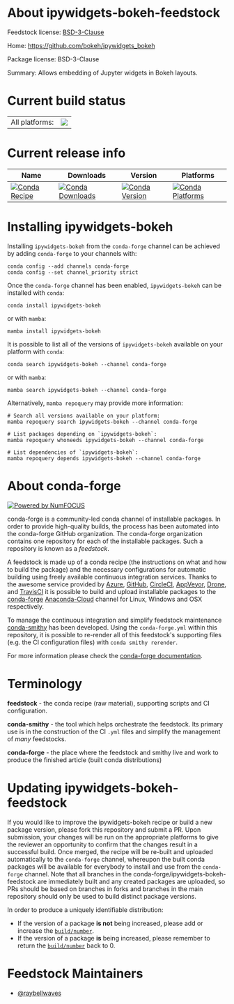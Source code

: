 About ipywidgets-bokeh-feedstock
================================

Feedstock license: [BSD-3-Clause](https://github.com/conda-forge/ipywidgets-bokeh-feedstock/blob/main/LICENSE.txt)

Home: https://github.com/bokeh/ipywidgets_bokeh

Package license: BSD-3-Clause

Summary: Allows embedding of Jupyter widgets in Bokeh layouts.

Current build status
====================


<table><tr><td>All platforms:</td>
    <td>
      <a href="https://dev.azure.com/conda-forge/feedstock-builds/_build/latest?definitionId=16016&branchName=main">
        <img src="https://dev.azure.com/conda-forge/feedstock-builds/_apis/build/status/ipywidgets-bokeh-feedstock?branchName=main">
      </a>
    </td>
  </tr>
</table>

Current release info
====================

| Name | Downloads | Version | Platforms |
| --- | --- | --- | --- |
| [![Conda Recipe](https://img.shields.io/badge/recipe-ipywidgets--bokeh-green.svg)](https://anaconda.org/conda-forge/ipywidgets-bokeh) | [![Conda Downloads](https://img.shields.io/conda/dn/conda-forge/ipywidgets-bokeh.svg)](https://anaconda.org/conda-forge/ipywidgets-bokeh) | [![Conda Version](https://img.shields.io/conda/vn/conda-forge/ipywidgets-bokeh.svg)](https://anaconda.org/conda-forge/ipywidgets-bokeh) | [![Conda Platforms](https://img.shields.io/conda/pn/conda-forge/ipywidgets-bokeh.svg)](https://anaconda.org/conda-forge/ipywidgets-bokeh) |

Installing ipywidgets-bokeh
===========================

Installing `ipywidgets-bokeh` from the `conda-forge` channel can be achieved by adding `conda-forge` to your channels with:

```
conda config --add channels conda-forge
conda config --set channel_priority strict
```

Once the `conda-forge` channel has been enabled, `ipywidgets-bokeh` can be installed with `conda`:

```
conda install ipywidgets-bokeh
```

or with `mamba`:

```
mamba install ipywidgets-bokeh
```

It is possible to list all of the versions of `ipywidgets-bokeh` available on your platform with `conda`:

```
conda search ipywidgets-bokeh --channel conda-forge
```

or with `mamba`:

```
mamba search ipywidgets-bokeh --channel conda-forge
```

Alternatively, `mamba repoquery` may provide more information:

```
# Search all versions available on your platform:
mamba repoquery search ipywidgets-bokeh --channel conda-forge

# List packages depending on `ipywidgets-bokeh`:
mamba repoquery whoneeds ipywidgets-bokeh --channel conda-forge

# List dependencies of `ipywidgets-bokeh`:
mamba repoquery depends ipywidgets-bokeh --channel conda-forge
```


About conda-forge
=================

[![Powered by
NumFOCUS](https://img.shields.io/badge/powered%20by-NumFOCUS-orange.svg?style=flat&colorA=E1523D&colorB=007D8A)](https://numfocus.org)

conda-forge is a community-led conda channel of installable packages.
In order to provide high-quality builds, the process has been automated into the
conda-forge GitHub organization. The conda-forge organization contains one repository
for each of the installable packages. Such a repository is known as a *feedstock*.

A feedstock is made up of a conda recipe (the instructions on what and how to build
the package) and the necessary configurations for automatic building using freely
available continuous integration services. Thanks to the awesome service provided by
[Azure](https://azure.microsoft.com/en-us/services/devops/), [GitHub](https://github.com/),
[CircleCI](https://circleci.com/), [AppVeyor](https://www.appveyor.com/),
[Drone](https://cloud.drone.io/welcome), and [TravisCI](https://travis-ci.com/)
it is possible to build and upload installable packages to the
[conda-forge](https://anaconda.org/conda-forge) [Anaconda-Cloud](https://anaconda.org/)
channel for Linux, Windows and OSX respectively.

To manage the continuous integration and simplify feedstock maintenance
[conda-smithy](https://github.com/conda-forge/conda-smithy) has been developed.
Using the ``conda-forge.yml`` within this repository, it is possible to re-render all of
this feedstock's supporting files (e.g. the CI configuration files) with ``conda smithy rerender``.

For more information please check the [conda-forge documentation](https://conda-forge.org/docs/).

Terminology
===========

**feedstock** - the conda recipe (raw material), supporting scripts and CI configuration.

**conda-smithy** - the tool which helps orchestrate the feedstock.
                   Its primary use is in the construction of the CI ``.yml`` files
                   and simplify the management of *many* feedstocks.

**conda-forge** - the place where the feedstock and smithy live and work to
                  produce the finished article (built conda distributions)


Updating ipywidgets-bokeh-feedstock
===================================

If you would like to improve the ipywidgets-bokeh recipe or build a new
package version, please fork this repository and submit a PR. Upon submission,
your changes will be run on the appropriate platforms to give the reviewer an
opportunity to confirm that the changes result in a successful build. Once
merged, the recipe will be re-built and uploaded automatically to the
`conda-forge` channel, whereupon the built conda packages will be available for
everybody to install and use from the `conda-forge` channel.
Note that all branches in the conda-forge/ipywidgets-bokeh-feedstock are
immediately built and any created packages are uploaded, so PRs should be based
on branches in forks and branches in the main repository should only be used to
build distinct package versions.

In order to produce a uniquely identifiable distribution:
 * If the version of a package **is not** being increased, please add or increase
   the [``build/number``](https://docs.conda.io/projects/conda-build/en/latest/resources/define-metadata.html#build-number-and-string).
 * If the version of a package **is** being increased, please remember to return
   the [``build/number``](https://docs.conda.io/projects/conda-build/en/latest/resources/define-metadata.html#build-number-and-string)
   back to 0.

Feedstock Maintainers
=====================

* [@raybellwaves](https://github.com/raybellwaves/)

